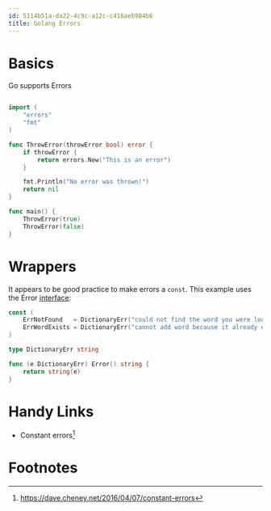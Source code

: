 ```yaml
---
id: 5114b51a-da22-4c9c-a12c-c416aeb984b6
title: Golang Errors
---
```


# Basics

Go supports Errors

``` go

import (
    "errors"
    "fmt"
)

func ThrowError(throwError bool) error {
    if throwError {
        return errors.New("This is an error")
    }

    fmt.Println("No error was thrown!")
    return nil
}

func main() {
    ThrowError(true)
    ThrowError(false)
}
```

# Wrappers

It appears to be good practice to make errors a `const`. This example
uses the Error [interface](20200831171822-interfaces):

``` go
const (
    ErrNotFound   = DictionaryErr("could not find the word you were looking for")
    ErrWordExists = DictionaryErr("cannot add word because it already exists")
)

type DictionaryErr string

func (e DictionaryErr) Error() string {
    return string(e)
}
```

# Handy Links

-   Constant errors[^1]

# Footnotes

[^1]: <https://dave.cheney.net/2016/04/07/constant-errors>
